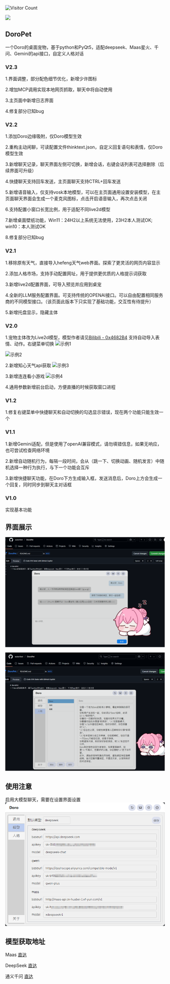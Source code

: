 ![Visitor Count](https://profile-counter.glitch.me/waterfeet/count.svg)

![](https://github-readme-stats.vercel.app/api?username=waterfeet&show_icons=true&theme=transparent)

## DoroPet
一个Doro的桌面宠物，基于python和PyQt5，适配deepseek、Maas星火、千问、Gemini的api接口，自定义人格对话

### V2.3
1.界面调整，部分配色细节优化，新增少许图标

2.增加MCP调用实现本地网页抓取，聊天中将自动使用

3.主页面中新增日志界面

4.修复部分已知bug


### V2.2
1.添加Doro边缘吸附，仅Doro模型生效

2.重构主动闲聊，可读配置文件thinktext.json，自定义回复语句和表情，仅Doro模型生效

3.新增聊天记录，聊天界面左侧可切换，新增会话，右键会话列表可选择删除（后续界面可升级）

4.快捷聊天支持回车发送，主页面聊天支持CTRL+回车发送

5.新增语音输入，仅支持vosk本地模型，可以在主页面通用设置安装模型，在主页面聊天界面会生成一个麦克风图标，点击开启语音输入，再次点击关闭

6.支持配置小窗口长宽比例，用于适配不同live2d模型

7.新增桌面壁纸功能，Win11：24H2以上系统无法使用，23H2本人测试OK; win10：本人测试OK

8.修复部分已知bug


### V2.1
1.移除原有天气，直接导入hefeng天气web界面。探索了更灵活的网页内容显示

2.添加人格市场，支持手动配置网址，用于提供更优质的人格提示词获取

3.新增live2d配置界面，可导入预览并应用到桌宠

4.全新的LLM服务配置界面。可支持传统的OPENAI接口。可以自由配置相同服务商的不同模型接口。（该页面此版本下只实现了基础功能，交互性有待提升）

5.新增托盘显示，隐藏主体


### V2.0
1.宠物主体改为Live2d模型，模型作者请见[Bilibili - 0x4682B4](https://www.bilibili.com/video/BV16z421B7HQ/?spm_id_from=333.337.search-card.all.click&vd_source=9bceeddd42a92116ea7719803b25e80f)
支持自动导入表情、动作。右键菜单切换
![示例1](https://github.com/waterfeet/DoroPet_V2/blob/main/%E8%A1%A8%E6%83%85.png)

![示例2](https://github.com/waterfeet/DoroPet_V2/blob/main/%E5%8A%A8%E4%BD%9C.png)

2.新增知心天气api获取
![示例3](https://github.com/waterfeet/DoroPet_V2/blob/main/%E7%A4%BA%E4%BE%8B_%E5%A4%A9%E6%B0%94.png)

3.新增连连看小游戏
![示例4](https://github.com/waterfeet/DoroPet_V2/blob/main/%E8%BF%9E%E8%BF%9E%E7%9C%8B.png)

4.通用参数新增前台启动，方便直播的时候获取窗口进程


### V1.2
1.修复右键菜单中快捷聊天和自动切换的勾选显示错误，现在两个功能只能生效一个


### V1.1
1.新增Gemini适配，但是使用了openAI兼容模式，请勿填错信息，如果无响应，也可尝试检查网络环境

2.新增自动随机行为，每隔一段时间，会从（跳一下、切换动画、随机发言）中随机选择一种行为执行，与下一个功能会互斥

3.新增快捷聊天功能，在Doro下方生成输入框，发送消息后，Doro上方会生成一个回复，同时同步到聊天主对话框

### V1.0
实现基本功能

## 界面展示
![示例1](https://github.com/waterfeet/DoroPet/blob/main/%E7%A4%BA%E4%BE%8B1.png)

![示例2](https://github.com/waterfeet/DoroPet/blob/main/%E7%A4%BA%E4%BE%8B2.png)

## 使用注意
启用大模型聊天，需要在设置界面设置
![示例3](https://github.com/waterfeet/DoroPet/blob/main/%E7%A4%BA%E4%BE%8B3.png)

## 模型获取地址
Maas
[直达](https://training.xfyun.cn/experience/text2text)

DeepSeek
[直达](https://platform.deepseek.com)

通义千问
[直达](https://bailian.console.aliyun.com/?spm=5176.30202035.J_5cDGbYTFXDvcuWnwVDdx7.1.370f1e71U1iaYl&tab=model#/model-market/detail/qwen3)
